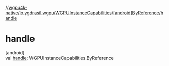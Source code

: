 //[wgpu4k-native](../../../../index.md)/[io.ygdrasil.wgpu](../../index.md)/[WGPUInstanceCapabilities](../index.md)/[[android]ByReference](index.md)/[handle](handle.md)

# handle

[android]\
val [handle](handle.md): WGPUInstanceCapabilities.ByReference